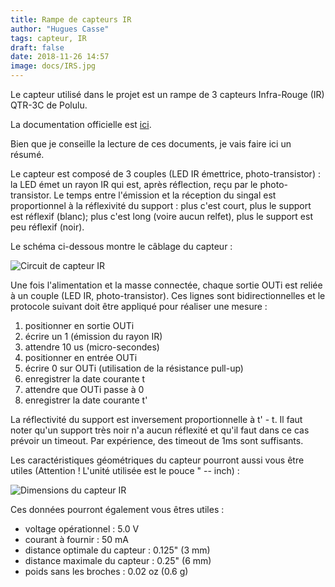 ```yaml
---
title: Rampe de capteurs IR
author: "Hugues Casse"
tags: capteur, IR
draft: false
date: 2018-11-26 14:57
image: docs/IRS.jpg
---
```


Le capteur utilisé dans le projet est un rampe de 3 capteurs Infra-Rouge (IR) QTR-3C de Polulu.

La documentation officielle est [ici](https://www.pololu.com/product/2457).

Bien que je conseille la lecture de ces documents, je vais faire ici un résumé.

Le capteur est composé de 3 couples (LED IR émettrice, photo-transistor) : la LED émet un rayon IR qui est, après réflection, reçu par le photo-transistor. Le temps entre l'émission et la réception du singal est proportionnel à la réflexivité du support : plus c'est court, plus le support est réflexif (blanc); plus c'est long (voire aucun relfet), plus le support est peu réflexif (noir).

Le schéma ci-dessous montre le câblage du capteur :

![Circuit de capteur IR](../circuitIR.png)

Une fois l'alimentation et la masse connectée, chaque sortie OUTi est reliée à un couple (LED IR, photo-transistor). Ces lignes sont bidirectionnelles et le protocole suivant doit être appliqué pour réaliser une mesure :

1. positionner en sortie OUTi
2. écrire un 1 (émission du rayon IR)
3. attendre 10 us (micro-secondes)
4. positionner en entrée OUTi
5. écrire 0 sur OUTi (utilisation de la résistance pull-up)
6. enregistrer la date courante t
7. attendre que OUTi passe à 0
8. enregistrer la date courante t'

La réflectivité du support est inversement proportionnelle à t' - t. Il faut noter qu'un support très noir n'a aucun réflexité et qu'il faut dans ce cas prévoir un timeout. Par expérience, des timeout de 1ms sont suffisants.

Les caractéristiques géométriques du capteur pourront aussi vous être utiles (Attention ! L'unité utilisée est le pouce " -- inch) :

![Dimensions du capteur IR](../tailleIR.jpg)

Ces données pourront également vous êtres utiles :

* voltage opérationnel : 5.0 V
* courant à fournir : 50 mA
* distance optimale du capteur : 0.125" (3 mm)
* distance maximale du capteur : 0.25" (6 mm)
* poids sans les broches : 0.02 oz (0.6 g)

